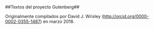 ##Textos del proyecto Gutenberg##

Originalmente compilados por David J. Wrisley (http://orcid.org/0000-0002-0355-1487) en marzo 2018.